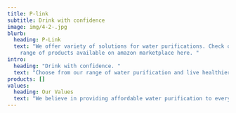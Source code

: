 ```yaml
---
title: P-link
subtitle: Drink with confidence
image: img/4-2-.jpg
blurb:
  heading: P-Link
  text: "We offer variety of solutions for water purifications. Check out our
    range of products available on amazon marketplace here. "
intro:
  heading: "Drink with confidence. "
  text: "Choose from our range of water purification and live healthier life.  "
products: []
values:
  heading: Our Values
  text: "We believe in providing affordable water purification to everyone. "
---
```


